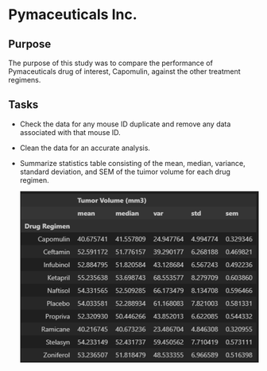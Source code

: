 # Pymaceuticals Inc.

## Purpose

The purpose of this study was to compare the performance of Pymaceuticals drug of interest, Capomulin, against the other treatment regimens.

## Tasks

- Check the data for any mouse ID duplicate and remove any data associated with that mouse ID.
- Clean the data for an accurate analysis.
- Summarize statistics table consisting of the mean, median, variance, standard deviation, and SEM of the tuimor volume for each drug regimen.

  ![output](1.png)

  
